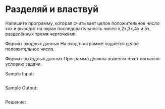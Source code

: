 # Разделяй и властвуй

Напишите программу, которая считывает целое положительное число xxx и выводит на экран последовательность чисел x,2x,3x,4x и 5x, разделённых тремя черточками.

Формат входных данных
На вход программе подаётся целое положительное число.

Формат выходных данных
Программа должна вывести текст согласно условию задачи.

Sample Input:
```

```

Sample Output:
```

```

Решение:
```

```

